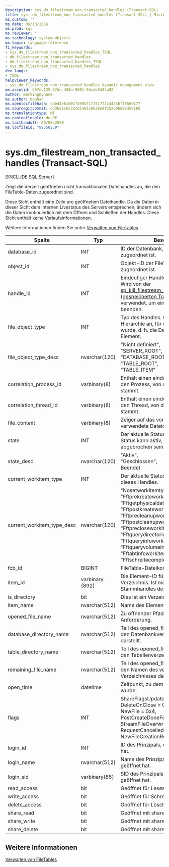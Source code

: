 ```yaml
---
description: sys.dm_filestream_non_transacted_handles (Transact-SQL)
title: sys. dm_filestream_non_transacted_handles (Transact-SQL) | Microsoft-Dokumentation
ms.custom: ''
ms.date: 06/10/2016
ms.prod: sql
ms.reviewer: ''
ms.technology: system-objects
ms.topic: language-reference
f1_keywords:
- sys.dm_filestream_non_transacted_handles_TSQL
- dm_filestream_non_transacted_handles
- dm_filestream_non_transacted_handles_TSQL
- sys.dm_filestream_non_transacted_handles
dev_langs:
- TSQL
helpviewer_keywords:
- sys.dm_filestream_non_transacted_handles dynamic management view
ms.assetid: 507ec125-67dc-450a-9081-94cde5444a92
author: markingmyname
ms.author: maghan
ms.openlocfilehash: cde44e61d01f4995f1f3517f2144a36fff669177
ms.sourcegitcommit: dd36d1cbe32cd5a65c6638e8f252b0bd8145e165
ms.translationtype: MT
ms.contentlocale: de-DE
ms.lasthandoff: 09/08/2020
ms.locfileid: "89550259"
---
```

# <a name="sysdm_filestream_non_transacted_handles-transact-sql"></a>sys.dm_filestream_non_transacted_handles (Transact-SQL)
[!INCLUDE [SQL Server](../../includes/applies-to-version/sqlserver.md)]

  Zeigt die derzeit geöffneten nicht transaktionalen Dateihandles an, die den FileTable-Daten zugeordnet sind.  
  
 Diese Sicht enthält eine Zeile pro geöffnetem Dateihandle. Da die Daten in dieser Sicht dem internen Livestatus des Servers entsprechen, ändern sich die Daten kontinuierlich mit dem Öffnen und Schließen der Handles. Diese Sicht enthält keine Verlaufsinformationen.  
  
 Weitere Informationen finden Sie unter [Verwalten von FileTables](../../relational-databases/blob/manage-filetables.md).  
  
|**Spalte**|**Typ**|**Beschreibung**|  
|----------------|--------------|---------------------|  
|database_id|INT|ID der Datenbank, die dem Handle zugeordnet ist.|  
|object_id|INT|Objekt-ID der FileTable, der das Handle zugeordnet ist.|  
|handle_id|INT|Eindeutiger Handlekontextbezeichner. Wird von der [sp_kill_filestream_non_transacted_handles &#40;gespeicherten Transact-&#41;SQL ](../../relational-databases/system-stored-procedures/filestream-and-filetable-sp-kill-filestream-non-transacted-handles.md) -Prozedur verwendet, um ein bestimmtes Handle zu beenden.|  
|file_object_type|INT|Typ des Handles. Gibt die Ebene der Hierarchie an, für die das Handle geöffnet wurde, d. h. die Datenbank oder das Element.|  
|file_object_type_desc|nvarchar(120)|"Nicht definiert",<br />"SERVER_ROOT",<br />"DATABASE_ROOT",<br />"TABLE_ROOT",<br />"TABLE_ITEM"|  
|correlation_process_id|varbinary(8)|Enthält einen eindeutigen Bezeichner für den Prozess, von dem die Anforderung stammt.|  
|correlation_thread_id|varbinary(8)|Enthält einen eindeutigen Bezeichner für den Thread, von dem die Anforderung stammt.|  
|file_context|varbinary(8)|Zeiger auf das von diesem Handle verwendete Dateiobjekt.|  
|state|INT|Der aktuelle Status des Handles. Der Status kann aktiv, geschlossen oder abgebrochen sein.|  
|state_desc|nvarchar(120)|"Aktiv",<br />"Geschlossen",<br />Beendet|  
|current_workitem_type|INT|Der aktuelle Status für die Verarbeitung dieses Handles.|  
|current_workitem_type_desc|nvarchar(120)|"Nosetworkitemtype",<br />"Fftprekreateworkitem",<br />"Fftgetphysicaldateinameworkitem",<br />"Fftpostkreateworkitem",<br />"Fftprecleanupworkitem",<br />"Fftpostcleanupworkitem",<br />"Fftprecloseworkitem",<br />"Fftquerydirectoriyworkitem",<br />"Fftqueryinfoworkitem",<br />"Fftqueryvolumeinfoworkitem",<br />"Fftabtinfoworkitem",<br />"Fftschreitecompletionworkitem"|  
|fcb_id|BIGINT|FileTable-Dateikontrollblock-ID.|  
|item_id|varbinary (892)|Die Element-ID für eine Datei oder ein Verzeichnis. Ist möglicherweise NULL für Stammhandles des Servers.|  
|is_directory|bit|Dies ist ein Verzeichnis.|  
|item_name|nvarchar(512)|Name des Elements.|  
|opened_file_name|nvarchar(512)|Zu öffnender Pfad der ursprünglichen Anforderung.|  
|database_directory_name|nvarchar(512)|Teil des opened_file_name-Elements, das den Datenbankverzeichnisnamen darstellt.|  
|table_directory_name|nvarchar(512)|Teil des opened_file_name-Elements, das den Tabellenverzeichnisnamen darstellt.|  
|remaining_file_name|nvarchar(512)|Teil des opened_file_name-Elements, das den Namen des verbleibenden Verzeichnisses darstellt.|  
|open_time|datetime|Zeitpunkt, zu dem das Handle geöffnet wurde.|  
|flags|INT|ShareFlagsUpdatedToFcb = 0x1,<br />DeleteOnClose = 0x2,<br />NewFile = 0x4,<br />PostCreateDoneForNewFile = 0x8,<br />StreamFileOverwritten = 0x10,<br />RequestCancelled = 0x20,<br />NewFileCreationRolledBack = 0x40|  
|login_id|INT|ID des Prinzipals, der das Handle geöffnet hat.|  
|login_name|nvarchar(512)|Name des Prinzipals, der das Handle geöffnet hat.|  
|login_sid|varbinary(85)|SID des Prinzipals, der das Handle geöffnet hat.|  
|read_access|bit|Geöffnet für Lesezugriff.|  
|write_access|bit|Geöffnet für Schreibzugriff.|  
|delete_access|bit|Geöffnet für Löschzugriff.|  
|share_read|bit|Geöffnet mit share_read-Berechtigung.|  
|share_write|bit|Geöffnet mit share_write-Berechtigung.|  
|share_delete|bit|Geöffnet mit share_delete-Berechtigung.|  
  
## <a name="see-also"></a>Weitere Informationen  
 [Verwalten von FileTables](../../relational-databases/blob/manage-filetables.md)  
  
  
